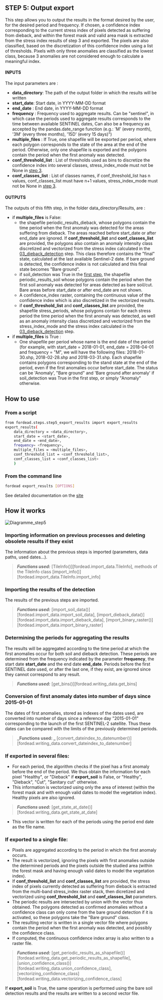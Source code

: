 ## STEP 5: Output export
This step allows you to output the results in the format desired by the user, for the desired period and frequency.
If chosen, a confidence index corresponding to the current stress index of pixels detected as suffering from dieback, and within the forest mask and valid area mask is extracted from the stress index results of step 3 and exported.
The pixels are also classified, based on the discretization of this confidence index using a list of thresholds. Pixels with only three anomalies are classified as the lowest class, because 3 anomalies are not considered enough to calculate a meaningful index.

#### INPUTS
The input parameters are :
- **data_directory**: The path of the output folder in which the results will be written
- **start_date**: Start date, in YYYY-MM-DD format
- **end_date** : End date, in YYYY-MM-DD format
- **frequency** : Frequency used to aggregate results. Can be "sentinel", in which case the periods used to aggregate results corresponds to the time between available SENTINEL dates, Can also be a frequency as accepted by the pandas.date_range function (e.g.: 'M' (every month), '3M' (every three months), '15D' (every 15 days)")
- **multiple_files** : If True, one shapefile will be exported per period, where each polygon corresponds to the state of the area at the end of the period. Otherwise, only one shapefile is exported and the polygons contain the period when the first anomaly was detected.
- **conf_threshold_list** : List of thresholds used as bins to discretize the confidence index into several classes, stress_index_mode must not be None in [step 3](https://fordead.gitlab.io/fordead_package/docs/user_guides/english/03_dieback_detection/).
- **conf_classes_list** : List of classes names, if conf_threshold_list has n values, conf_classes_list must have n+1 values, stress_index_mode must not be None in [step 3](https://fordead.gitlab.io/fordead_package/docs/user_guides/english/03_dieback_detection/).

#### OUTPUTS
The outputs of this fifth step, in the folder data_directory/Results, are :
- if **multiple_files** is False:
    - the shapefile periodic_results_dieback, whose polygons contain the time period when the first anomaly was detected for the areas suffering from dieback. The areas reached before start_date or after end_date are ignored. If **conf_threshold_list** and **conf_classes_list** are provided, the polygons also contain an anomaly intensity class discretized and vectorized from the stress index calculated in the [03_dieback_detection](https://fordead.gitlab.io/fordead_package/docs/user_guides/english/03_dieback_detection/) step. This class therefore contains the "final" state, calculated at the last available Sentinel-2 date. If bare ground is detected, the confidence index is not calculated and this final state becomes "Bare ground".
    - if soil_detection was True in the [first step](https://fordead.gitlab.io/fordead_package/docs/user_guides/english/01_compute_masked_vegetationindex/), the shapefile periodic_results_soil whose polygons contain the period when the first soil anomaly was detected for areas detected as bare soil/cut. Bare areas before start_date or after end_date are not shown.
	- A confidence_index raster, containing the continuous value of the confidence index which is also discretized in the vectorized results.
	- if **conf_threshold_list** and **conf_classes_list** are provided, the shapefile stress_periods,  whose polygons contain for each stress period the time period when the first anomaly was detected, as well as an anomaly intensity class discretized and vectorized from the stress_index_mode and the stress index calculated in the [03_dieback_detection](https://fordead.gitlab.io/fordead_package/docs/user_guides/english/03_dieback_detection/) step.
- if **multiple_files** is True :
    - One shapefile per period whose name is the end date of the period (for example, with start_date = 2018-01-01, end_date = 2018-04-01 and frequency = "M", we will have the following files: 2018-01-30.shp, 2018-02-28.shp and 2018-03-31.shp. Each shapefile contains polygons corresponding to the stand state at the end of the period, even if the first anomalies occur before start_date. The status can be 'Anomaly', "Bare ground" and 'Bare ground after anomaly' if soil_detection was True in the first step, or simply "Anomaly" otherwise.

## How to use
### From a script

```bash
from fordead.steps.step5_export_results import export_results
export_results(
    data_directory = <data_directory>,
    start_date = <start_date>,
    end_date = <end_date>,
    frequency= <frequency>,
    multiple_files = <multiple_files>,
    conf_threshold_list = <conf_threshold_list>,
    conf_classes_list = <conf_classes_list>
    )
```

### From the command line

```bash
fordead export_results [OPTIONS]
```

See detailed documentation on the [site](https://fordead.gitlab.io/fordead_package/docs/cli/#fordead-export_results)

## How it works

![Diagramme_step5](Diagrams/Diagramme_step5.png "Diagramme_step5")

### Importing information on previous processes and deleting obsolete results if they exist
The information about the previous steps is imported (parameters, data paths, used dates...).
> **_Functions used:_** [TileInfo()][fordead.import_data.TileInfo], methods of the TileInfo class [import_info()][fordead.import_data.TileInfo.import_info]

### Importing the results of the detection 
The results of the previous steps are imported.
> **_Functions used:_** [import_soil_data()][fordead.import_data.import_soil_data], [import_dieback_data()][fordead.import_data.import_dieback_data], [import_binary_raster()][fordead.import_data.import_binary_raster]

### Determining the periods for aggregating the results
The results will be aggregated according to the time period at which the first anomalies occur for both soil and dieback detection. These periods are determined from the frequency indicated by the parameter **frequency**, the start date **start_date** and the end date **end_date**. Periods before the first SENTINEL date used, or after the last one, if they exist, are ignored since they cannot correspond to any result.
> **_Functions used:_** [get_bins()][fordead.writing_data.get_bins]

### Conversion of first anomaly dates into number of days since 2015-01-01
The dates of first anomalies, stored as indexes of the dates used, are converted into number of days since a reference day "2015-01-01" corresponding to the launch of the first SENTINEL-2 satellite. Thus these dates can be compared with the limits of the previously determined periods.
> **_Functions used: _** [convert_dateindex_to_datenumber()][fordead.writing_data.convert_dateindex_to_datenumber]

### If exported in several files:
- For each period, the algorithm checks if the pixel has a first anomaly before the end of the period. We thus obtain the information for each pixel "Healthy", or "Dieback" if **export_soil** is False, or "Healthy", "Dieback", "Cut", "Sanitary cut" otherwise. 
- This information is vectorized using only the area of interest (within the forest mask and with enough valid dates to model the vegetation index). Healthy pixels are also ignored.
> **_Functions used:_** [get_state_at_date()][fordead.writing_data.get_state_at_date]
- This vector is written for each of the periods using the period end date as the file name.

### If exported to a single file:
- Pixels are aggregated according to the period in which the first anomaly occurs. 
- The result is vectorized, ignoring the pixels with first anomalies outside the determined periods and the pixels outside the studied area (within the forest mask and having enough valid dates to model the vegetation index).
- If **conf_threshold_list** and **conf_classes_list** are provided, the stress index of pixels currently detected as suffering from dieback is extracted from the multi-band stress_index raster stack, then dicretized and vectorized using **conf_threshold_list** and **conf_classes_list** parameters.
- The periodic results are intersected by union with the vector thus obtained. The polygons detected as confirmed anomalies without a confidence class can only come from the bare ground detection if it is activated, so these polygons take the "Bare ground" class.
- The resulting vector is written in a single vector file where polygons contain the period when the first anomaly was detected, and possibly the confidence class.
- If computed, the continuous confidence index array is also written to a raster file.
> **_Functions used:_** [get_periodic_results_as_shapefile()][fordead.writing_data.get_periodic_results_as_shapefile], [union_confidence_class()][fordead.writing_data.union_confidence_class], [vectorizing_confidence_class][fordead.writing_data.vectorizing_confidence_class]


If **export_soil** is True, the same operation is performed using the bare soil detection results and the results are written to a second vector file.
